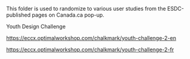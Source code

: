 This folder is used to randomize to various user studies from the ESDC-published pages on Canada.ca pop-up.

Youth Design Challenge

https://eccx.optimalworkshop.com/chalkmark/youth-challenge-2-en

https://eccx.optimalworkshop.com/chalkmark/youth-challenge-2-fr 




